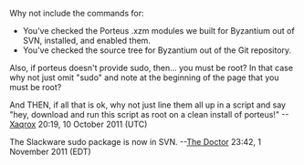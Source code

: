 Why not include the commands for:

-   You've checked the Porteus .xzm modules we built for Byzantium out
    of SVN, installed, and enabled them.
-   You've checked the source tree for Byzantium out of the Git
    repository.

Also, if porteus doesn't provide sudo, then... you must be root? In that
case why not just omit "sudo" and note at the beginning of the page that
you must be root?

And THEN, if all that is ok, why not just line them all up in a script
and say "hey, download and run this script as root on a clean install of
porteus!" --[Xaqrox](User:Xaqrox) 20:19, 10 October 2011
(UTC)

The Slackware sudo package is now in SVN. --[The
Doctor](User:Drwho) 23:42, 1 November 2011 (EDT)
